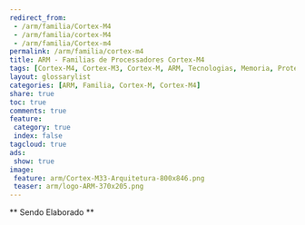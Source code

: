 ```yaml
---
redirect_from: 
 - /arm/familia/Cortex-M4
 - /arm/familia/cortex-M4
 - /arm/familia/Cortex-m4
permalink: /arm/familia/cortex-m4
title: ARM - Familias de Processadores Cortex-M4
tags: [Cortex-M4, Cortex-M3, Cortex-M, ARM, Tecnologias, Memoria, Proteção, Unidade, Arquitetura, Cortex-A, Cortex-R, Cortex-M]
layout: glossarylist
categories: [ARM, Familia, Cortex-M, Cortex-M4]
share: true  
toc: true
comments: true
feature:
 category: true
 index: false
tagcloud: true
ads:
 show: true
image:
 feature: arm/Cortex-M33-Arquitetura-800x846.png
 teaser: arm/logo-ARM-370x205.png
---
```



** Sendo Elaborado **
